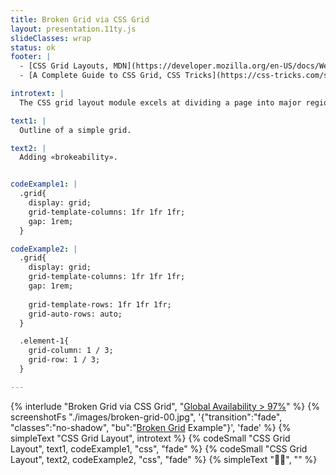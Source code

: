 ```yaml
---
title: Broken Grid via CSS Grid
layout: presentation.11ty.js
slideClasses: wrap
status: ok
footer: |
  - [CSS Grid Layouts, MDN](https://developer.mozilla.org/en-US/docs/Web/CSS/CSS_grid_layout)
  - [A Complete Guide to CSS Grid, CSS Tricks](https://css-tricks.com/snippets/css/complete-guide-grid/)

introtext: |
  The CSS grid layout module excels at dividing a page into major regions or defining the relationship in terms of size, position, and layer, between parts of a control built from HTML primitives. Like tables, grid layout enables an author to align elements into columns and rows. 

text1: |
  Outline of a simple grid.

text2: |
  Adding «brokeability».


codeExample1: |
  .grid{
    display: grid;
    grid-template-columns: 1fr 1fr 1fr;
    gap: 1rem;
  }

codeExample2: |
  .grid{
    display: grid;
    grid-template-columns: 1fr 1fr 1fr;
    gap: 1rem;
    
    grid-template-rows: 1fr 1fr 1fr;
    grid-auto-rows: auto;
  }

  .element-1{
    grid-column: 1 / 3;
    grid-row: 1 / 3;
  }

---
```


{% interlude "Broken Grid via CSS Grid", "[Global Availability > 97%](https://caniuse.com/css-grid)" %}
{% screenshotFs "./images/broken-grid-00.jpg", '{"transition":"fade", "classes":"no-shadow", "bu":"[Broken Grid](https://blog.hubspot.com/website/broken-grid-layouts) Example"}', 'fade' %}
{% simpleText "CSS Grid Layout", introtext %}
{% codeSmall "CSS Grid Layout", text1, codeExample1, "css", "fade" %}
{% codeSmall "CSS Grid Layout", text2, codeExample2, "css", "fade" %}
{% simpleText "🕺🏼", "" %}


